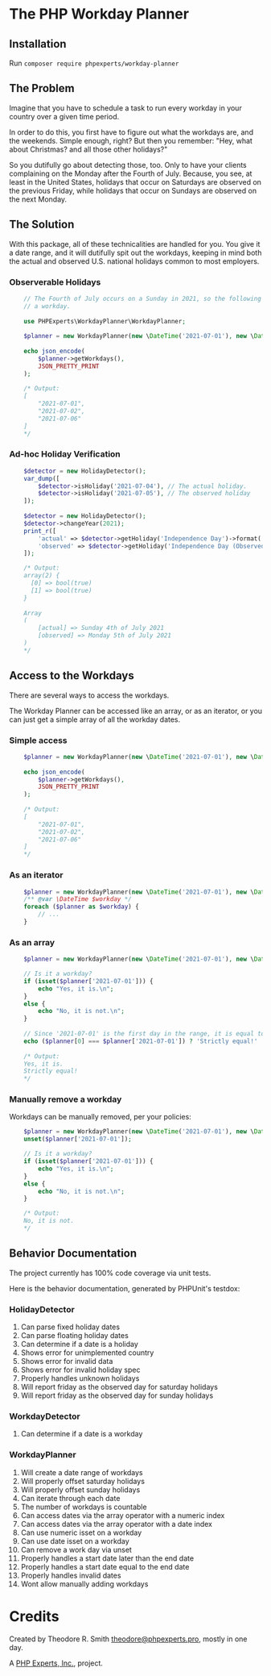 # The PHP Workday Planner

## Installation

Run `composer require phpexperts/workday-planner`

## The Problem

Imagine that you have to schedule a task to run every workday in your country 
over a given time period.

In order to do this, you first have to figure out what the workdays are, and
the weekends. Simple enough, right? But then you remember: "Hey, what about
Christmas? and all those other holidays?" 

So you dutifully go about detecting those, too. Only to have your clients
complaining on the Monday after the Fourth of July. Because, you see, at least
in the United States, holidays that occur on Saturdays are observed on the 
previous Friday, while holidays that occur on Sundays are observed on the next
Monday.

## The Solution

With this package, all of these technicalities are handled for you. You give it
a date range, and it will dutifully spit out the workdays, keeping in mind both
the actual and observed U.S. national holidays common to most employers.

### Observerable Holidays

```php
    // The Fourth of July occurs on a Sunday in 2021, so the following Monday is not
    // a workday.
    
    use PHPExperts\WorkdayPlanner\WorkdayPlanner;
    
    $planner = new WorkdayPlanner(new \DateTime('2021-07-01'), new \DateTime('2021-07-06'));
    
    echo json_encode(
        $planner->getWorkdays(), 
        JSON_PRETTY_PRINT
    );
    
    /* Output:
    [
        "2021-07-01",
        "2021-07-02",
        "2021-07-06"
    ]
    */
```

### Ad-hoc Holiday Verification

```php
    $detector = new HolidayDetector();
    var_dump([
        $detector->isHoliday('2021-07-04'), // The actual holiday.
        $detector->isHoliday('2021-07-05'), // The observed holiday
    ]);
    
    $detector = new HolidayDetector();
    $detector->changeYear(2021);
    print_r([
        'actual' => $detector->getHoliday('Independence Day')->format('l jS \of F Y'),
        'observed' => $detector->getHoliday('Independence Day (Observed)')->format('l jS \of F Y'),
    ]);

    /* Output:
    array(2) {
      [0] => bool(true)
      [1] => bool(true)
    }
    
    Array
    (
        [actual] => Sunday 4th of July 2021
        [observed] => Monday 5th of July 2021
    )
    */
```

## Access to the Workdays

There are several ways to access the workdays. 

The Workday Planner can be accessed like an array, or as an iterator, or you
can just get a simple array of all the workday dates.

### Simple access

```php
    $planner = new WorkdayPlanner(new \DateTime('2021-07-01'), new \DateTime('2021-07-06'));
    
    echo json_encode(
        $planner->getWorkdays(), 
        JSON_PRETTY_PRINT
    );
    
    /* Output:
    [
        "2021-07-01",
        "2021-07-02",
        "2021-07-06"
    ]
    */
```

### As an iterator

```php
    $planner = new WorkdayPlanner(new \DateTime('2021-07-01'), new \DateTime('2021-07-06'));
    /** @var \DateTime $workday */
    foreach ($planner as $workday) {
        // ...
    }
```

### As an array

```php
    $planner = new WorkdayPlanner(new \DateTime('2021-07-01'), new \DateTime('2021-07-06'));

    // Is it a workday?
    if (isset($planner['2021-07-01'])) {
        echo "Yes, it is.\n";
    }
    else {
        echo "No, it is not.\n";
    }
    
    // Since '2021-07-01' is the first day in the range, it is equal to $planner[0].
    echo ($planner[0] === $planner['2021-07-01']) ? 'Strictly equal!' : 'Not equal.';
    
    /* Output:
    Yes, it is.
    Strictly equal!
    */
```

### Manually remove a workday

Workdays can be manually removed, per your policies:

```php
    $planner = new WorkdayPlanner(new \DateTime('2021-07-01'), new \DateTime('2021-07-06'));
    unset($planner['2021-07-01']);

    // Is it a workday?
    if (isset($planner['2021-07-01'])) {
        echo "Yes, it is.\n";
    }
    else {
        echo "No, it is not.\n";
    }

    /* Output:
    No, it is not.
    */
```

## Behavior Documentation

The project currently has 100% code coverage via unit tests.

Here is the behavior documentation, generated by PHPUnit's testdox:

### HolidayDetector
  1. Can parse fixed holiday dates
  2. Can parse floating holiday dates
  3. Can determine if a date is a holiday
  4. Shows error for unimplemented country
  5. Shows error for invalid data
  6. Shows error for invalid holiday spec
  7. Properly handles unknown holidays
  8. Will report friday as the observed day for saturday holidays
  9. Will report friday as the observed day for sunday holidays

### WorkdayDetector
  1. Can determine if a date is a workday

### WorkdayPlanner
  1. Will create a date range of workdays
  2. Will properly offset saturday holidays
  3. Will properly offset sunday holidays
  4. Can iterate through each date
  5. The number of workdays is countable
  6. Can access dates via the array operator with a numeric index
  7. Can access dates via the array operator with a date index
  8. Can use numeric isset on a workday
  9. Can use date isset on a workday
 10. Can remove a work day via unset
 11. Properly handles a start date later than the end date
 12. Properly handles a start date equal to the end date
 13. Properly handles invalid dates
 14. Wont allow manually adding workdays

# Credits

Created by Theodore R. Smith <theodore@phpexperts.pro>, mostly in one day.

A [PHP Experts, Inc.](https://www.phpexperts.pro/), project.
